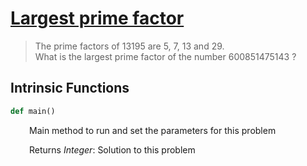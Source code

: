 <h1><a href="https://projecteuler.net/problem=3" class="title-custom-link">Largest prime factor</a></h1>

> The prime factors of 13195 are 5, 7, 13 and 29.  
> What is the largest prime factor of the number 600851475143 ?

<h2>Intrinsic Functions</h2>

```python
def main()
```

<div markdown="1" style="margin-left: 30px;">

Main method to run and set the parameters for this problem

</div>

<div markdown="1" style="margin-left: 30px;">

Returns *Integer*: Solution to this problem

</div>